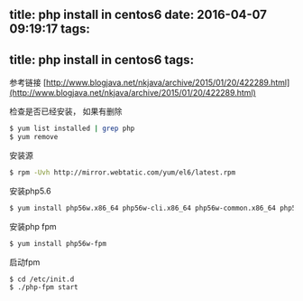 title: php install in centos6
date: 2016-04-07 09:19:17
tags:
---
title: php install in centos6
tags:
---

参考链接
[http://www.blogjava.net/nkjava/archive/2015/01/20/422289.html](http://www.blogjava.net/nkjava/archive/2015/01/20/422289.html)

检查是否已经安装， 如果有删除
```bash
$ yum list installed | grep php
$ yum remove
```
安装源
```bash
$ rpm -Uvh http://mirror.webtatic.com/yum/el6/latest.rpm
```
安装php5.6
```bash
$ yum install php56w.x86_64 php56w-cli.x86_64 php56w-common.x86_64 php56w-gd.x86_64 php56w-ldap.x86_64 php56w-mbstring.x86_64 php56w-mcrypt.x86_64 php56w-mysql.x86_64 php56w-pdo.x86_64
```
安装php fpm
```bash
$ yum install php56w-fpm 
```
启动fpm
```bash
$ cd /etc/init.d
$ ./php-fpm start
```

